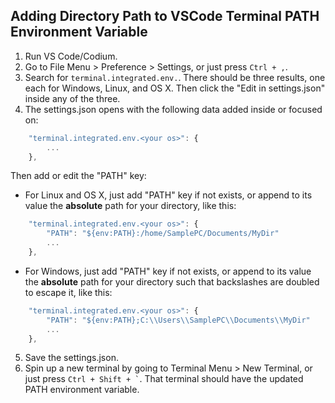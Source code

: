 ## Adding Directory Path to VSCode Terminal PATH Environment Variable

1. Run VS Code/Codium.
2. Go to File Menu > Preference > Settings, or just press `Ctrl + ,`.
3. Search for `terminal.integrated.env.`. There should be three results, one each for Windows, Linux, and OS X. Then click the "Edit in settings.json" inside any of the three.
4. The settings.json opens with the following data added inside or focused on:
```JavaScript
    "terminal.integrated.env.<your os>": {
        ...
    },
```
Then add or edit the "PATH" key:
- For Linux and OS X, just add "PATH" key if not exists, or append to its value the **absolute** path for your directory, like this:
```JavaScript
    "terminal.integrated.env.<your os>": {
        "PATH": "${env:PATH}:/home/SamplePC/Documents/MyDir"
        ...
    },
```
- For Windows, just add "PATH" key if not exists, or append to its value the **absolute** path for your directory such that backslashes are doubled to escape it, like this:
```JavaScript
    "terminal.integrated.env.<your os>": {
        "PATH": "${env:PATH};C:\\Users\\SamplePC\\Documents\\MyDir"
        ...
    },
```
5. Save the settings.json.
6. Spin up a new terminal by going to Terminal Menu > New Terminal, or just press `` Ctrl + Shift + ` ``. That terminal should have the updated PATH environment variable.